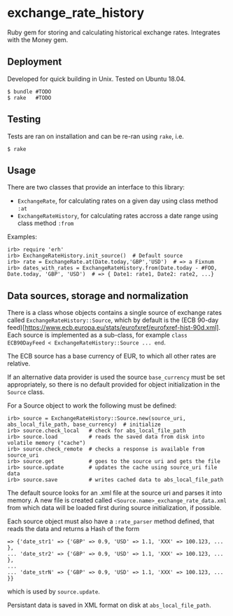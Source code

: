 # exchange_rate_history
Ruby gem for storing and calculating historical exchange rates. Integrates with the Money gem.


## Deployment

Developed for quick building in Unix. Tested on Ubuntu 18.04.

```
$ bundle #TODO
$ rake   #TODO
```


## Testing

Tests are ran on installation and can be re-ran using `rake`, i.e.

```
$ rake
```


## Usage

There are two classes that provide an interface to this library:
 - `ExchangeRate`, for calculating rates on a given day using class method `:at`
 - `ExchangeRateHistory`, for calculating rates accross a date range using class method `:from`
 
Examples:
```
irb> require 'erh'
irb> ExchangeRateHistory.init_source()  # Default source
irb> rate = ExchangeRate.at(Date.today,'GBP','USD')  # => a Fixnum
irb> dates_with_rates = ExchangeRateHistory.from(Date.today - #FOO, Date.today, 'GBP', 'USD')  # => { Date1: rate1, Date2: rate2, ...}
```


## Data sources, storage and normalization

There is a class whose objects contains a single source of exchange rates called `ExchangeRateHistory::Source`, which by default is the (ECB 90-day feed)[https://www.ecb.europa.eu/stats/eurofxref/eurofxref-hist-90d.xml]. Each source is implemented as a sub-class, for example `class ECB90DayFeed < ExchangeRateHistory::Source ... end`.

The ECB source has a base currency of EUR, to which all other rates are relative.

If an alternative data provider is used the source `base_currency` must be set appropriately, so there is no default provided for object initialization in the `Source` class.

For a Source object to work the following must be defined:
```
irb> source = ExchangeRateHistory::Source.new(source_uri, abs_local_file_path, base_currency)  # initialize
irb> source.check_local   # check for abs_local_file_path
irb> source.load          # reads the saved data from disk into volatile memory ("cache")
irb> source.check_remote  # checks a response is available from source_uri
irb> source.get           # goes to the source uri and gets the file
irb> source.update        # updates the cache using source_uri file data
irb> source.save          # writes cached data to abs_local_file_path
```

The default source looks for an .xml file at the source uri and parses it into memory. A new file is created called `<Source.name>_exchange_rate_data.xml` from which data will be loaded first during source initialization, if possible.

Each source object must also have a `:rate_parser` method defined, that reads the data and returns a Hash of the form
```
=> {'date_str1' => {'GBP' => 0.9, 'USD' => 1.1, 'XXX' => 100.123, ... },
... 'date_str2' => {'GBP' => 0.9, 'USD' => 1.1, 'XXX' => 100.123, ... },
...
... 'date_strN' => {'GBP' => 0.9, 'USD' => 1.1, 'XXX' => 100.123, ... }}
```
which is used by `source.update`.

Persistant data is saved in XML format on disk at `abs_local_file_path`.
